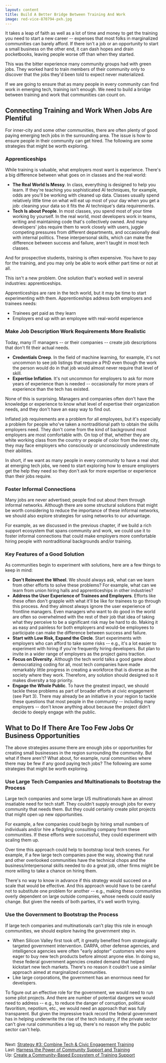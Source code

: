 ```yaml
---
layout: content
title: Build A Better Bridge Between Training And Work
image: red-vice-870794-pxh.jpg
---
```

It takes a leap of faith as well as a lot of time and money to get the training you need to start a new career -- expenses that most folks in marginalized communities can barely afford. If there isn't a job or an opportunity to start a small business on the other end, it can dash hopes and drain pocketbooks, leaving people worse off than when they started. 

This was the bitter experience many community groups had with green jobs. They worked hard to train members of their community only to discover that the jobs they'd been told to expect never materialized.

If we are going to ensure that as many people in every community can find work in emerging tech, training isn't enough. We need to build a bridge between training and work that communities can count on.

## Connecting Training and Work When Jobs Are Plentiful

For inner-city and some other communities, there are often plenty of good paying emerging tech jobs in the surrounding area. The issue is how to ensure people in their community can get hired.  The following are some strategies that might be worth exploring.

### Apprenticeships

While training is valuable, what employers most want is experience. There's a big difference between what goes on in classes and the real world:

- __The Real World Is Messy__. In class, everything is designed to help you learn. If they're teaching you sophisticated AI techniques, for example, odds are you'll be working with cleaned up data. Classes usually spend relatively little time on what will eat up most of your day when you get a job: cleaning your data so it fits the AI technique's data requirements.
- __Tech Is about People__. In most classes, you spend most of your time working by yourself. In the real world, most developers work in teams, writing and maintaining code that's collectively owned. And many developers' jobs require them to work closely with users, juggle competing pressures from different departments, and occasionally deal with internal politics. These interpersonal skills, which can make the difference between success and failure, aren't taught in most tech classes.

And for prospective students, training is often expensive. You have to pay for the training, and you may only be able to work either part time or not at all.

This isn't a new problem. One solution that's worked well in several industries: apprenticeships.

Apprenticeships are rare in the tech world, but it may be time to start experimenting with them.  Apprenticeships address both employers and trainees needs:

- Trainees get paid as they learn
- Employers end up with an employee with real-world experience

### Make Job Description Work Requirements More Realistic

Today, many IT managers -- or their companies -- create job descriptions that don't fit their actual needs. 

- __Credentials Creep__. In the field of machine learning, for example, it's not uncommon to see job listings that require a PhD even though the work the person would do in that job would almost never require that level of skill.  
- __Expertise Inflation__. It's not uncommon for employers to ask for more years of experience than is needed -- occasionally for more years of experience than the tech has existed. 

None of this is surprising. Managers and companies often don't have the knowledge or experience to know what level of expertise their organization needs, and they don't have an easy way to find out. 

Inflated job requirements are a problem for all employees, but it's especially a problem for people who've taken a nontraditional path to obtain the skills employers need. They don't come from the kind of background most employers are most comfortable with. On top of that, whether they are white working class from the country or people of color from the inner city, they may face employers who consciously or unconsciously underestimate their abilities.

In short, if we want as many people in every community to have a real shot at emerging tech jobs, we need to start exploring how to ensure employers get the help they need so they don't ask for more expertise or experience than their jobs require.

### Foster Informal Connections
Many jobs are never advertised; people find out about them through informal networks. Although there are some structural solutions that might be worth considering to reduce the importance of these informal networks, we should also explore strategies for using networks to our advantage.

For example, as we discussed in the previous chapter, if we build a rich support ecosystem that spans community and work, we could use it to foster informal connections that could make employers more comfortable hiring people with nontraditional backgrounds and/or training.

### Key Features of a Good Solution

As communities begin to experiment with solutions, here are a few things to keep in mind:

- __Don't Reinvent the Wheel__. We should always ask, what can we learn from other efforts to solve these problems? For example, what can we learn from union hiring halls and apprenticeships in other industries?
- __Address the User Experience of Trainees and Employers__. Efforts like these often don't grapple with what it'll be like for trainees to go through this process. And they almost always ignore the user experience of frontline managers. Even managers who want to do good in the world are often so overwhelmed with the rest of their job that idea of taking what they perceive to be a significant risk may be hard to do. Making it as easy and painless for both employers and would-be employees to participate can make the difference between success and failure.
- __Start with Low Risk, Expand the Circle__. Start experiments with employers who can afford to take some risks -- e.g., it's a lot easier to experiment with hiring if you're frequently hiring developers. But plan to invite in a wider range of employers as the project gains traction.
- __Focus on Diversity__. Although the tech world talks a good game about democratizing coding for all, most tech companies have made remarkably little progress in creating a workforce that is diverse as the society where they work. Therefore, any solution should designed so it makes diversity a top priority.
- __Engage the Whole Public__. To have the greatest impact, we should tackle these problems as part of broader efforts at civic engagement (see Part 3). There may already be an initiative in your region to tackle these questions that most people in the community -- including many employers -- don't know anything about because the project didn't decide to deeply engage with the public.

## What to Do If There Are Too Few Jobs Or Business Opportunities

The above strategies assume there are enough jobs or opportunities for creating small businesses in the region surrounding the community. But what if there aren't? What about, for example, rural communities where there may be few if any good paying tech jobs? The following are some strategies that might be worth exploring.

### Use Large Tech Companies and Multinationals to Bootstrap the Process

Large tech companies and some large US multinationals have an almost insatiable need for tech staff. They couldn't supply enough jobs for every community that needs them. But they could certainly create pilot projects that might open up new opportunities. 

For example, a few companies could begin by hiring small numbers of individuals and/or hire a fledgling consulting company from these communities. If these efforts were successful, they could experiment with scaling them up.

Over time this approach could help to bootstrap local tech scenes. For example, if a few large tech companies pave the way, showing that rural and other overlooked communities have the technical chops and the business/interpersonal skills needed to do a great job, other firms might be more willing to take a chance on hiring them.  

There's no way to know in advance if this strategy would succeed on a scale that would be effective. And this approach would have to be careful not to substitute one problem for another -- e.g., making these communities overly dependent on large outside companies, whose needs could easily change. But given the needs of both parties, it's well worth trying.
 

### Use the Government to Bootstrap the Process

If large tech companies and multinationals can't play this role in enough communities, we should explore having the government step in.

- When Silicon Valley first took off, it greatly benefited from strategically targeted government intervention.  DARPA, other defense agencies, and intelligence agencies were often "early adopter" customers who were eager to buy new tech products before almost anyone else. In doing so, these federal government agencies created demand that helped kickstart new tech markets. There's no reason it couldn't use a similar approach aimed at marginalized communities.
- Like large corporations, the government has an enormous need for developers.

To figure out an effective role for the government, we would need to run some pilot projects. And there are number of potential dangers we would need to address -- e.g., to reduce the danger of corruption, political favoritism, nepotism, etc., we would need an approach that was fully transparent. But given the impressive track record the federal government has in helping underwrite the rise of the tech industry, if the private sector can't give rural communities a leg up, there's no reason why the public sector can't help.

<br/> Next: [Strategy #3: Combine Tech &amp; Civic Engagement Training](../70-civic/00-index.html)
<br/> Last: [Harness the Power of Community Support and Training](10-community-support.html)
<br/> Up: [Create a Community-Based Ecosystem of Training Support](00-index.html)
